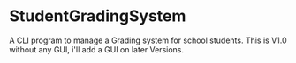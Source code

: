 # StudentGradingSystem
A CLI program to manage a Grading system for school students. This is V1.0 without any GUI, i'll add a GUI on later Versions.

